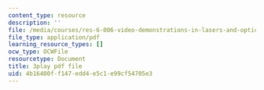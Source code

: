 ```yaml
---
content_type: resource
description: ''
file: /media/courses/res-6-006-video-demonstrations-in-lasers-and-optics-spring-2008/4b16400ff147edd4e5c1e99cf54705e3_Vp4udMmeH7M.pdf
file_type: application/pdf
learning_resource_types: []
ocw_type: OCWFile
resourcetype: Document
title: 3play pdf file
uid: 4b16400f-f147-edd4-e5c1-e99cf54705e3
---
```

